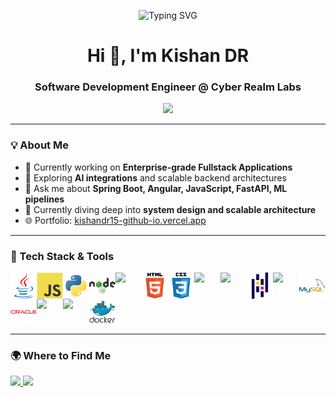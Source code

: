 <!-- Header Banner (Optional) -->
<p align="center">
  <img src="https://readme-typing-svg.herokuapp.com?font=Fira+Code&size=22&pause=1000&color=36BCF7&width=435&lines=Hi+there!+I'm+Kishan+DR;Fullstack+Developer+%F0%9F%9A%80;Passionate+about+Web+%2B+AI" alt="Typing SVG" />
</p>

<h1 align="center">Hi 👋, I'm Kishan DR</h1>
<h3 align="center">Software Development Engineer @ Cyber Realm Labs</h3>

<p align="center">
  <img src="https://media.giphy.com/media/qgQUggAC3Pfv687qPC/giphy.gif" width="200"/>
</p>

---

### 💡 About Me

- 🔭 Currently working on **Enterprise-grade Fullstack Applications**
- 🌱 Exploring **AI integrations** and scalable backend architectures
- 💬 Ask me about **Spring Boot, Angular, JavaScript, FastAPI, ML pipelines**
- 🧠 Currently diving deep into **system design and scalable architecture**
- 🌐 Portfolio: [kishandr15-github-io.vercel.app](https://kishandr15-github-io.vercel.app/)

---

### 🚀 Tech Stack & Tools

<div align="center" style="display: flex; flex-wrap: wrap;">
  <!-- Languages -->
  <img src="https://raw.githubusercontent.com/devicons/devicon/master/icons/java/java-original.svg" width="42" />
  <img src="https://raw.githubusercontent.com/devicons/devicon/master/icons/javascript/javascript-original.svg" width="42" />
  <img src="https://raw.githubusercontent.com/devicons/devicon/master/icons/python/python-original.svg" width="42" />
  <img src="https://raw.githubusercontent.com/devicons/devicon/master/icons/nodejs/nodejs-original-wordmark.svg" width="42" />
  <img src="https://angular.io/assets/images/logos/angular/angular.svg" width="42" />
  <img src="https://raw.githubusercontent.com/devicons/devicon/master/icons/html5/html5-original-wordmark.svg" width="42" />
  <img src="https://raw.githubusercontent.com/devicons/devicon/master/icons/css3/css3-original-wordmark.svg" width="42" />
  <img src="https://www.vectorlogo.zone/logos/tailwindcss/tailwindcss-icon.svg" width="42" />
  <img src="https://www.vectorlogo.zone/logos/springio/springio-icon.svg" width="42" />
  <img src="https://raw.githubusercontent.com/devicons/devicon/2ae2a900d2f041da66e950e4d48052658d850630/icons/pandas/pandas-original.svg" width="42" />
  <img src="https://upload.wikimedia.org/wikipedia/commons/0/05/Scikit_learn_logo_small.svg" width="42" />
  <img src="https://raw.githubusercontent.com/devicons/devicon/master/icons/mysql/mysql-original-wordmark.svg" width="42" />
  <img src="https://raw.githubusercontent.com/devicons/devicon/master/icons/oracle/oracle-original.svg" width="42" />
  <img src="https://www.vectorlogo.zone/logos/getpostman/getpostman-icon.svg" width="42" />
  <img src="https://www.vectorlogo.zone/logos/git-scm/git-scm-icon.svg" width="42" />
  <img src="https://raw.githubusercontent.com/devicons/devicon/master/icons/docker/docker-original-wordmark.svg" width="42" />
</div>

---

### 🌍 Where to Find Me

<p>
  <a href="https://kishandr15-github-io.vercel.app/" target="_blank">
    <img src="https://img.shields.io/badge/Portfolio-%23000000.svg?style=for-the-badge&logo=vercel&logoColor=white" />
  </a>
  <a href="https://www.linkedin.com/in/kishandr/" target="_blank">
    <img src="https://img.shields.io/badge/LinkedIn-%230077B5.svg?style=for-the-badge&logo=linkedin&logoColor=white" />
  </a>
</p>


